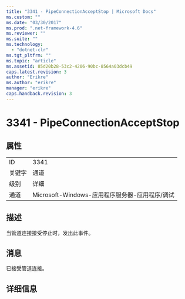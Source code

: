 ```yaml
---
title: "3341 - PipeConnectionAcceptStop | Microsoft Docs"
ms.custom: ""
ms.date: "03/30/2017"
ms.prod: ".net-framework-4.6"
ms.reviewer: ""
ms.suite: ""
ms.technology: 
  - "dotnet-clr"
ms.tgt_pltfrm: ""
ms.topic: "article"
ms.assetid: 85d20b28-53c2-4206-90bc-8564a03dcb49
caps.latest.revision: 3
author: "Erikre"
ms.author: "erikre"
manager: "erikre"
caps.handback.revision: 3
---
```

# 3341 - PipeConnectionAcceptStop
## 属性  
  
|||  
|-|-|  
|ID|3341|  
|关键字|通道|  
|级别|详细|  
|通道|Microsoft\-Windows\-应用程序服务器\-应用程序\/调试|  
  
## 描述  
 当管道连接接受停止时，发出此事件。  
  
## 消息  
 已接受管道连接。  
  
## 详细信息